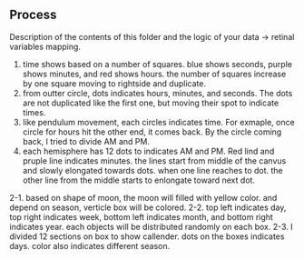 ## Process

Description of the contents of this folder and the logic of your data → retinal variables mapping.
1. time shows based on a number of squares. blue shows seconds, purple shows minutes, and red shows hours. the number of squares increase by one square moving to rightside and duplicate. 
2. from outter circle, dots indicates hours, minutes, and seconds. The dots are not duplicated like the first one, but moving their spot to indicate times. 
3. like pendulum movement, each circles indicates time. For exmaple, once circle for hours hit the other end, it comes back. By the circle coming back, I tried to divide AM and PM.
4. each hemisphere has 12 dots to indicates AM and PM. Red lind and pruple line indicates minutes. the lines start from middle of the canvus and slowly elongated towards dots. when one line reaches to dot. the other line from the middle starts to enlongate toward next dot.

2-1. based on shape of moon, the moon will filled with yellow color. and depend on season, verticle box will be colored.
2-2. top left indicates day, top right indicates week, bottom left indicates month, and bottom right indicates year. each objects will be distributed randomly on each box.
2-3. I divided 12 sections on box to show callender. dots on the boxes indicates days. color also indicates different season.